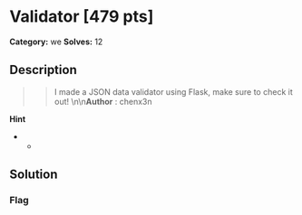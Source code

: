 # Validator [479 pts]

**Category:** we
**Solves:** 12

## Description
>> I made a JSON data validator using Flask, make sure to check it out!  \n\n**Author** : chenx3n

**Hint**
* -

## Solution

### Flag

